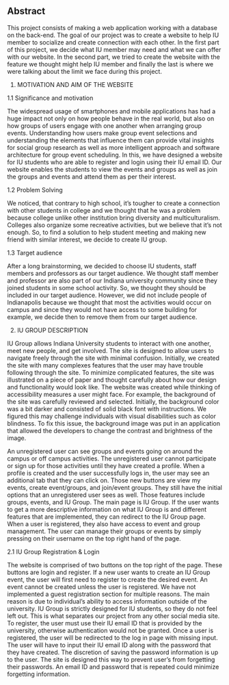 
## Abstract

This project consists of making a web application working with a database on the back-end. The goal of our project was to create a website to help IU member to socialize and create connection with each other. In the first part of this project, we decide what IU member may need and what we can offer with our website. In the second part, we tried to create the website with the feature we thought might help IU member and finally the last is where we were talking about the limit we face during this project.

1. MOTIVATION AND AIM OF THE WEBSITE 

1.1 Significance and motivation

The widespread usage of smartphones and mobile applications has had a huge impact not only on how people behave in the real world, but also on how groups of users engage with one another when arranging group events. Understanding how users make group event selections and understanding the elements that influence them can provide vital insights for social group research as well as more intelligent approach and software architecture for group event scheduling.
In this, we have designed a website for IU students who are able to register and login using their IU email ID. Our website enables the students to view the events and groups as well as join the groups and events and attend them as per their interest.

1.2 Problem Solving

We noticed, that contrary to high school, it’s tougher to create a connection with other students in college and we thought that he was a problem because college unlike other institution bring diversity and multiculturalism. Colleges also organize some recreative activities, but we believe that it’s not enough. So, to find a solution to help student meeting and making new friend with similar interest, we decide to create IU group.

1.3 Target audience

After a long brainstorming, we decided to choose IU students, staff members and professors as our target audience. We thought staff member and professor are also part of our Indiana university community since they joined students in some school activity. So, we thought they should be included in our target audience. However, we did not include people of Indianapolis because we thought that most the activities would occur on campus and since they would not have access to some building for example, we decide then to remove them from our target audience.

2. IU GROUP DESCRIPTION

IU Group allows Indiana University students to interact with one another, meet new people, and get involved. The site is designed to allow users to navigate freely through the site with minimal confusion. Initially, we created the site with many complexes features that the user may have trouble following through the site. To minimize complicated features, the site was illustrated on a piece of paper and thought carefully about how our design and functionality would look like.
The website was created while thinking of accessibility measures a user might face. For example, the background of the site was carefully reviewed and selected. Initially, the background color was a bit darker and consisted of solid black font with instructions. We figured this may challenge individuals with visual disabilities such as color blindness. To fix this issue, the background image was put in an application that allowed the developers to change the contrast and brightness of the image.

An unregistered user can see groups and events going on around the campus or off campus activities. The unregistered user cannot participate or sign up for those activities until they have created a profile. When a profile is created and the user successfully logs in, the user may see an additional tab that they can click on. Those new buttons are view my events, create event/groups, and join/event groups. They still have the initial options that an unregistered user sees as well. Those features include groups, events, and IU Group. The main page is IU Group. If the user wants to get a more descriptive information on what IU Group is and different features that are implemented, they can redirect to the IU Group page. When a user is registered, they also have access to event and group management. The user can manage their groups or events by simply pressing on their username on the top right hand of the page.

2.1 IU Group Registration & Login

The website is comprised of two buttons on the top right of the page. These buttons are login and register. If a new user wants to create an IU Group event, the user will first need to register to create the desired event. An event cannot be created unless the user is registered. We have not implemented a guest registration section for multiple reasons. The main reason is due to individual’s ability to access information outside of the university. IU Group is strictly designed for IU students, so they do not feel left out. This is what separates our project from any other social media site. To register, the user must use their IU email ID that is provided by the university, otherwise authentication would not be granted.
Once a user is registered, the user will be redirected to the log in page with missing input. The user will have to input their IU email ID along with the password that they have created. The discretion of saving the password information is up to the user. The site is designed this way to prevent user’s from forgetting their passwords. An email ID and password that is repeated could minimize forgetting information.